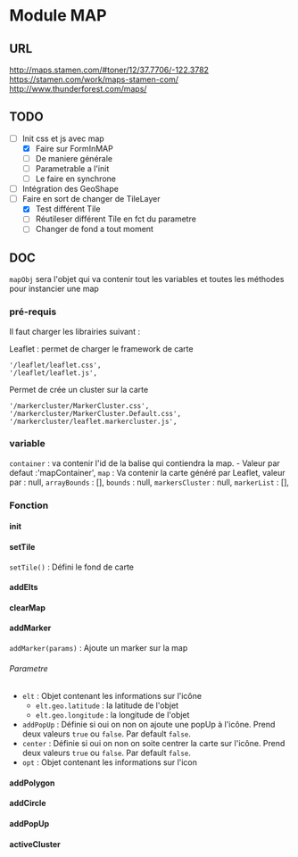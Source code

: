 # Module MAP

## URL

http://maps.stamen.com/#toner/12/37.7706/-122.3782
https://stamen.com/work/maps-stamen-com/
http://www.thunderforest.com/maps/


## TODO
- [ ] Init css et js avec map
    - [x] Faire sur FormInMAP
    - [ ] De maniere générale
    - [ ] Parametrable a l'init 
    - [ ] Le faire en synchrone
- [ ] Intégration des GeoShape
- [ ] Faire en sort de changer de TileLayer 
    - [x] Test différent Tile
    - [ ] Réutileser différent Tile en fct du parametre
    - [ ] Changer de fond a tout moment

## DOC

`mapObj` sera l'objet qui va contenir tout les variables et toutes les méthodes pour instancier une map

### pré-requis

Il faut charger les librairies suivant :

Leaflet : permet de charger le framework de carte
```
'/leaflet/leaflet.css',
'/leaflet/leaflet.js',
```

Permet de crée un cluster sur la carte
```
'/markercluster/MarkerCluster.css',
'/markercluster/MarkerCluster.Default.css',
'/markercluster/leaflet.markercluster.js',
```


### variable 

`container` : va contenir l'id de la balise qui contiendra la map. 
    - Valeur par defaut :'mapContainer',
`map` : Va contenir la carte généré par Leaflet, valeur par : null,
`arrayBounds` : [],
`bounds` : null,
`markersCluster` : null,
`markerList` : [],


### Fonction

#### init
#### setTile
`setTile()` : Défini le fond de carte
#### addElts
#### clearMap
#### addMarker
`addMarker(params)` : Ajoute un marker sur la map
###### Parametre
- `elt` : Objet contenant les informations sur l'icône
    - `elt.geo.latitude` : la latitude de l'objet  
    - `elt.geo.longitude` : la longitude de l'objet
- `addPopUp` : Définie si oui on non on ajoute une popUp à l'icône. Prend deux valeurs `true` ou `false`. Par default `false`.
- `center` : Définie si oui on non on soite centrer la carte sur l'icône. Prend deux valeurs `true` ou `false`. Par default `false`.
- `opt` : Objet contenant les informations sur l'icon

#### addPolygon 
#### addCircle 
#### addPopUp
#### activeCluster
